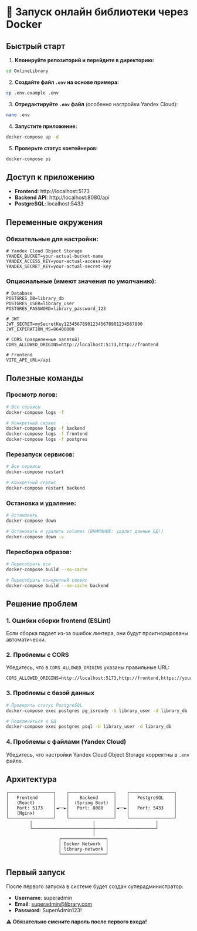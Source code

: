 # 🐳 Запуск онлайн библиотеки через Docker

## Быстрый старт

1. **Клонируйте репозиторий и перейдите в директорию:**
```bash
cd OnlineLibrary
```

2. **Создайте файл `.env` на основе примера:**
```bash
cp .env.example .env
```

3. **Отредактируйте `.env` файл** (особенно настройки Yandex Cloud):
```bash
nano .env
```

4. **Запустите приложение:**
```bash
docker-compose up -d
```

5. **Проверьте статус контейнеров:**
```bash
docker-compose ps
```

## Доступ к приложению

- **Frontend**: http://localhost:5173
- **Backend API**: http://localhost:8080/api
- **PostgreSQL**: localhost:5433

## Переменные окружения

### Обязательные для настройки:

```env
# Yandex Cloud Object Storage
YANDEX_BUCKET=your-actual-bucket-name
YANDEX_ACCESS_KEY=your-actual-access-key
YANDEX_SECRET_KEY=your-actual-secret-key
```

### Опциональные (имеют значения по умолчанию):

```env
# Database
POSTGRES_DB=library_db
POSTGRES_USER=library_user
POSTGRES_PASSWORD=library_password_123

# JWT
JWT_SECRET=mySecretKey123456789012345678901234567890
JWT_EXPIRATION_MS=86400000

# CORS (разделенные запятой)
CORS_ALLOWED_ORIGINS=http://localhost:5173,http://frontend

# Frontend
VITE_API_URL=/api
```

## Полезные команды

### Просмотр логов:
```bash
# Все сервисы
docker-compose logs -f

# Конкретный сервис
docker-compose logs -f backend
docker-compose logs -f frontend
docker-compose logs -f postgres
```

### Перезапуск сервисов:
```bash
# Все сервисы
docker-compose restart

# Конкретный сервис
docker-compose restart backend
```

### Остановка и удаление:
```bash
# Остановить
docker-compose down

# Остановить и удалить volumes (ВНИМАНИЕ: удалит данные БД!)
docker-compose down -v
```

### Пересборка образов:
```bash
# Пересобрать все
docker-compose build --no-cache

# Пересобрать конкретный сервис
docker-compose build --no-cache backend
```

## Решение проблем

### 1. Ошибки сборки frontend (ESLint)
Если сборка падает из-за ошибок линтера, они будут проигнорированы автоматически.

### 2. Проблемы с CORS
Убедитесь, что в `CORS_ALLOWED_ORIGINS` указаны правильные URL:
```env
CORS_ALLOWED_ORIGINS=http://localhost:5173,http://frontend,https://yourdomain.com
```

### 3. Проблемы с базой данных
```bash
# Проверить статус PostgreSQL
docker-compose exec postgres pg_isready -U library_user -d library_db

# Подключиться к БД
docker-compose exec postgres psql -U library_user -d library_db
```

### 4. Проблемы с файлами (Yandex Cloud)
Убедитесь, что настройки Yandex Cloud Object Storage корректны в `.env` файле.

## Архитектура

```
┌─────────────────┐    ┌─────────────────┐    ┌─────────────────┐
│   Frontend      │    │    Backend      │    │   PostgreSQL    │
│   (React)       │    │  (Spring Boot)  │    │                 │
│   Port: 5173    │◄──►│   Port: 8080    │◄──►│   Port: 5433    │
│   (Nginx)       │    │                 │    │                 │
└─────────────────┘    └─────────────────┘    └─────────────────┘
         │                       │                       │
         └───────────────────────┼───────────────────────┘
                                 │
                    ┌─────────────────┐
                    │ Docker Network  │
                    │ library-network │
                    └─────────────────┘
```

## Первый запуск

После первого запуска в системе будет создан суперадминистратор:
- **Username**: superadmin
- **Email**: superadmin@library.com
- **Password**: SuperAdmin123!

⚠️ **Обязательно смените пароль после первого входа!** 